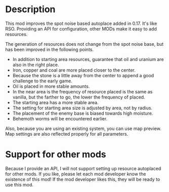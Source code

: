 # Description
This mod improves the spot noise based autoplace added in 0.17. It's like RSO. Providing an API for configuration, other MODs make it easy to add resources.

The generation of resources does not change from the spot noise base, but has been improved in the following points.
- In addition to starting area resources, guarantee that oil and uranium are also in the right place.
- Iron, copper and coal are more placed closer to the center.
- Because the stone is a little away from the center to append a good challenge to the early game.
- Oil is placed in more stable amounts.
- In the near area is the frequency of resource placed is the same as vanilla, but the farther to go, the lower the frequency of placed.
- The starting area has a more stable area.
- The setting for starting area size is adjusted by area, not by radius.
- The placement of the enemy base is biased towards high moisture.
- Behemoth worms will be encountered earlier.

Also, because you are using an existing system, you can use map preview. Map settings are also reflected properly for all parameters.

# Support for other mods
Because I provide an API, I will not support setting up resource autoplaced for other mods. If you like, please let each mod developer know the existence of this mod! If the mod developer likes this, they will be ready to use this mod.